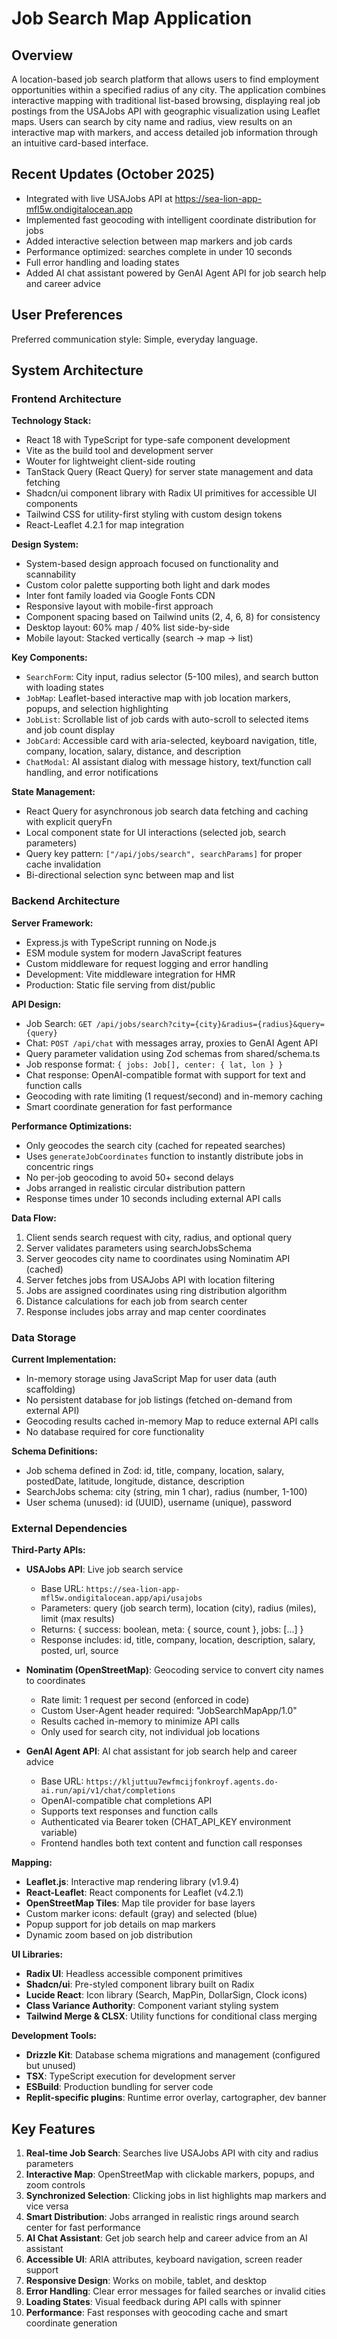 # Job Search Map Application

## Overview

A location-based job search platform that allows users to find employment opportunities within a specified radius of any city. The application combines interactive mapping with traditional list-based browsing, displaying real job postings from the USAJobs API with geographic visualization using Leaflet maps. Users can search by city name and radius, view results on an interactive map with markers, and access detailed job information through an intuitive card-based interface.

## Recent Updates (October 2025)

- Integrated with live USAJobs API at https://sea-lion-app-mfl5w.ondigitalocean.app
- Implemented fast geocoding with intelligent coordinate distribution for jobs
- Added interactive selection between map markers and job cards
- Performance optimized: searches complete in under 10 seconds
- Full error handling and loading states
- Added AI chat assistant powered by GenAI Agent API for job search help and career advice

## User Preferences

Preferred communication style: Simple, everyday language.

## System Architecture

### Frontend Architecture

**Technology Stack:**
- React 18 with TypeScript for type-safe component development
- Vite as the build tool and development server
- Wouter for lightweight client-side routing
- TanStack Query (React Query) for server state management and data fetching
- Shadcn/ui component library with Radix UI primitives for accessible UI components
- Tailwind CSS for utility-first styling with custom design tokens
- React-Leaflet 4.2.1 for map integration

**Design System:**
- System-based design approach focused on functionality and scannability
- Custom color palette supporting both light and dark modes
- Inter font family loaded via Google Fonts CDN
- Responsive layout with mobile-first approach
- Component spacing based on Tailwind units (2, 4, 6, 8) for consistency
- Desktop layout: 60% map / 40% list side-by-side
- Mobile layout: Stacked vertically (search → map → list)

**Key Components:**
- `SearchForm`: City input, radius selector (5-100 miles), and search button with loading states
- `JobMap`: Leaflet-based interactive map with job location markers, popups, and selection highlighting
- `JobList`: Scrollable list of job cards with auto-scroll to selected items and job count display
- `JobCard`: Accessible card with aria-selected, keyboard navigation, title, company, location, salary, distance, and description
- `ChatModal`: AI assistant dialog with message history, text/function call handling, and error notifications

**State Management:**
- React Query for asynchronous job search data fetching and caching with explicit queryFn
- Local component state for UI interactions (selected job, search parameters)
- Query key pattern: `["/api/jobs/search", searchParams]` for proper cache invalidation
- Bi-directional selection sync between map and list

### Backend Architecture

**Server Framework:**
- Express.js with TypeScript running on Node.js
- ESM module system for modern JavaScript features
- Custom middleware for request logging and error handling
- Development: Vite middleware integration for HMR
- Production: Static file serving from dist/public

**API Design:**
- Job Search: `GET /api/jobs/search?city={city}&radius={radius}&query={query}`
- Chat: `POST /api/chat` with messages array, proxies to GenAI Agent API
- Query parameter validation using Zod schemas from shared/schema.ts
- Job response format: `{ jobs: Job[], center: { lat, lon } }`
- Chat response: OpenAI-compatible format with support for text and function calls
- Geocoding with rate limiting (1 request/second) and in-memory caching
- Smart coordinate generation for fast performance

**Performance Optimizations:**
- Only geocodes the search city (cached for repeated searches)
- Uses `generateJobCoordinates` function to instantly distribute jobs in concentric rings
- No per-job geocoding to avoid 50+ second delays
- Jobs arranged in realistic circular distribution pattern
- Response times under 10 seconds including external API calls

**Data Flow:**
1. Client sends search request with city, radius, and optional query
2. Server validates parameters using searchJobsSchema
3. Server geocodes city name to coordinates using Nominatim API (cached)
4. Server fetches jobs from USAJobs API with location filtering
5. Jobs are assigned coordinates using ring distribution algorithm
6. Distance calculations for each job from search center
7. Response includes jobs array and map center coordinates

### Data Storage

**Current Implementation:**
- In-memory storage using JavaScript Map for user data (auth scaffolding)
- No persistent database for job listings (fetched on-demand from external API)
- Geocoding results cached in-memory Map to reduce external API calls
- No database required for core functionality

**Schema Definitions:**
- Job schema defined in Zod: id, title, company, location, salary, postedDate, latitude, longitude, distance, description
- SearchJobs schema: city (string, min 1 char), radius (number, 1-100)
- User schema (unused): id (UUID), username (unique), password

### External Dependencies

**Third-Party APIs:**
- **USAJobs API**: Live job search service
  - Base URL: `https://sea-lion-app-mfl5w.ondigitalocean.app/api/usajobs`
  - Parameters: query (job search term), location (city), radius (miles), limit (max results)
  - Returns: { success: boolean, meta: { source, count }, jobs: [...] }
  - Response includes: id, title, company, location, description, salary, posted, url, source

- **Nominatim (OpenStreetMap)**: Geocoding service to convert city names to coordinates
  - Rate limit: 1 request per second (enforced in code)
  - Custom User-Agent header required: "JobSearchMapApp/1.0"
  - Results cached in-memory to minimize API calls
  - Only used for search city, not individual job locations

- **GenAI Agent API**: AI chat assistant for job search help and career advice
  - Base URL: `https://kljuttuu7ewfmcijfonkroyf.agents.do-ai.run/api/v1/chat/completions`
  - OpenAI-compatible chat completions API
  - Supports text responses and function calls
  - Authenticated via Bearer token (CHAT_API_KEY environment variable)
  - Frontend handles both text content and function call responses

**Mapping:**
- **Leaflet.js**: Interactive map rendering library (v1.9.4)
- **React-Leaflet**: React components for Leaflet (v4.2.1)
- **OpenStreetMap Tiles**: Map tile provider for base layers
- Custom marker icons: default (gray) and selected (blue)
- Popup support for job details on map markers
- Dynamic zoom based on job distribution

**UI Libraries:**
- **Radix UI**: Headless accessible component primitives
- **Shadcn/ui**: Pre-styled component library built on Radix
- **Lucide React**: Icon library (Search, MapPin, DollarSign, Clock icons)
- **Class Variance Authority**: Component variant styling system
- **Tailwind Merge & CLSX**: Utility functions for conditional class merging

**Development Tools:**
- **Drizzle Kit**: Database schema migrations and management (configured but unused)
- **TSX**: TypeScript execution for development server
- **ESBuild**: Production bundling for server code
- **Replit-specific plugins**: Runtime error overlay, cartographer, dev banner

## Key Features

1. **Real-time Job Search**: Searches live USAJobs API with city and radius parameters
2. **Interactive Map**: OpenStreetMap with clickable markers, popups, and zoom controls
3. **Synchronized Selection**: Clicking jobs in list highlights map markers and vice versa
4. **Smart Distribution**: Jobs arranged in realistic rings around search center for fast performance
5. **AI Chat Assistant**: Get job search help and career advice from an AI assistant
6. **Accessible UI**: ARIA attributes, keyboard navigation, screen reader support
7. **Responsive Design**: Works on mobile, tablet, and desktop
8. **Error Handling**: Clear error messages for failed searches or invalid cities
9. **Loading States**: Visual feedback during API calls with spinner
10. **Performance**: Fast responses with geocoding cache and smart coordinate generation
